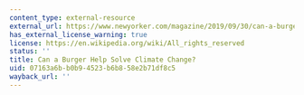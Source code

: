 ```yaml
---
content_type: external-resource
external_url: https://www.newyorker.com/magazine/2019/09/30/can-a-burger-help-solve-climate-change
has_external_license_warning: true
license: https://en.wikipedia.org/wiki/All_rights_reserved
status: ''
title: Can a Burger Help Solve Climate Change?
uid: 07163a6b-b0b9-4523-b6b8-58e2b71df8c5
wayback_url: ''
---
```

